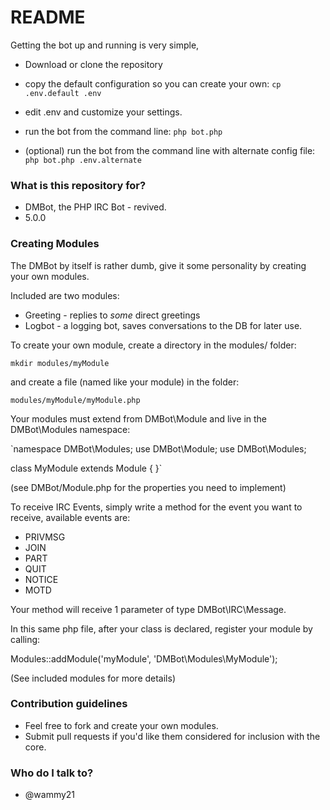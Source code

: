 # README #

Getting the bot up and running is very simple, 

* Download or clone the repository

* copy the default configuration so you can create your own:
`cp .env.default .env`

* edit .env and customize your settings. 

* run the bot from the command line:
`php bot.php`

* (optional) run the bot from the command line with alternate config file:
`php bot.php .env.alternate`


### What is this repository for? ###

* DMBot, the PHP IRC Bot - revived.
* 5.0.0

### Creating Modules ###

The DMBot by itself is rather dumb, give it some personality by creating your own modules.

Included are two modules:
   * Greeting - replies to *some* direct greetings
   * Logbot - a logging bot, saves conversations to the DB for later use. 

To create your own module, create a directory in the modules/ folder:

`mkdir modules/myModule`

and create a file (named like your module) in the folder:

`modules/myModule/myModule.php`

Your modules must extend from DMBot\Module and live in the DMBot\Modules namespace: 

`namespace DMBot\Modules;
use DMBot\Module;
use DMBot\Modules;

class MyModule extends Module { }`

(see DMBot/Module.php for the properties you need to implement)

To receive IRC Events, simply write a method for the event you want to receive, available events are:

* PRIVMSG
* JOIN
* PART
* QUIT
* NOTICE
* MOTD

Your method will receive 1 parameter of type DMBot\IRC\Message. 

In this same php file, after your class is declared, register your module by calling: 

Modules::addModule('myModule', 'DMBot\Modules\MyModule');

(See included modules for more details)

### Contribution guidelines ###

* Feel free to fork and create your own modules. 
* Submit pull requests if you'd like them considered for inclusion with the core. 


### Who do I talk to? ###

* @wammy21
